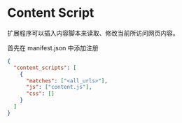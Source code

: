 # Content Script

扩展程序可以插入内容脚本来读取、修改当前所访问网页内容。

首先在 manifest.json 中添加注册

```json
{
  "content_scripts": [
    {
      "matches": ["<all_urls>"],
      "js": ["content.js"],
      "css": []
    }
  ]
}
```